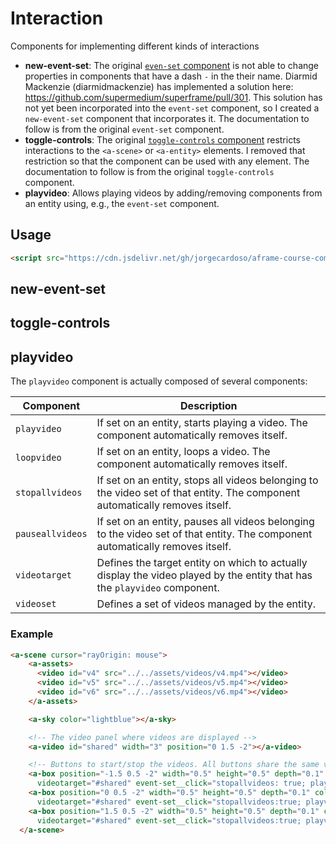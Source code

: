 # Interaction

Components for implementing different kinds of interactions

- **new-event-set**: The original [`even-set` component](https://github.com/supermedium/superframe) is not able to change properties in components that have a dash `-` in the their name. 
Diarmid Mackenzie (diarmidmackenzie) has implemented a solution here: https://github.com/supermedium/superframe/pull/301. This solution has not yet been incorporated into the `event-set` component, so I created a `new-event-set` component that incorporates it. The documentation to follow is from the original `event-set` component. 
- **toggle-controls**: The original [`toggle-controls` component](https://github.com/mattrei/aframe-toggle-controls-component) restricts interactions to the `<a-scene>` or `<a-entity>` elements. I removed that restriction so that the component can be used with any element. The documentation to follow is from the original `toggle-controls` component. 
- **playvideo**: Allows playing videos by adding/removing components from an entity using, e.g., the `event-set` component.

## Usage

```html
<script src="https://cdn.jsdelivr.net/gh/jorgecardoso/aframe-course-components/dist/aframe-course.min.js"></script>
```

## new-event-set

## toggle-controls

## playvideo

The `playvideo` component is actually composed of several components:

| Component | Description |
|--- |--- |
|`playvideo` | If set on an entity, starts playing a video. The component automatically removes itself. |
|`loopvideo` | If set on an entity, loops a video. The component automatically removes itself. |
|`stopallvideos` | If set on an entity, stops all videos belonging to the video set of that entity. The component automatically removes itself. |
| `pauseallvideos` | If set on an entity, pauses all videos belonging to the video set of that entity. The component automatically removes itself. |
|`videotarget` | Defines the target entity on which to actually display the video played by the entity that has the `playvideo` component.|
|`videoset` | Defines a set of videos managed by the entity. |

### Example
```html
<a-scene cursor="rayOrigin: mouse">
    <a-assets>
      <video id="v4" src="../../assets/videos/v4.mp4"></video>
      <video id="v5" src="../../assets/videos/v5.mp4"></video>
      <video id="v6" src="../../assets/videos/v6.mp4"></video>
    </a-assets>

    <a-sky color="lightblue"></a-sky>

    <!-- The video panel where videos are displayed -->
    <a-video id="shared" width="3" position="0 1.5 -2"></a-video>

    <!-- Buttons to start/stop the videos. All buttons share the same videoset. Clicking on a button will first stop all videos, making sure tha the currently playing video is stopped, before playing the respective video associated with the button.  -->
    <a-box position="-1.5 0.5 -2" width="0.5" height="0.5" depth="0.1" color="red" videoset="#v4, #v5, #v6"
      videotarget="#shared" event-set__click="stopallvideos: true; playvideo: #v4;"></a-box>
    <a-box position="0 0.5 -2" width="0.5" height="0.5" depth="0.1" color="green" videoset="#v4, #v5, #v6"
      videotarget="#shared" event-set__click="stopallvideos:true; playvideo: #v5;"></a-box>
    <a-box position="1.5 0.5 -2" width="0.5" height="0.5" depth="0.1" color="blue" videoset="#v4, #v5, #v6"
      videotarget="#shared" event-set__click="stopallvideos:true; playvideo: #v6;"></a-box>
  </a-scene>
```
